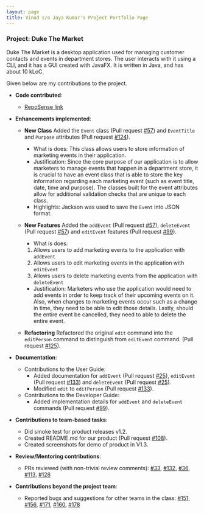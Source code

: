```yaml
---
layout: page
title: Vinod s/o Jaya Kumar's Project Portfolio Page
---
```


### Project: Duke The Market

Duke The Market is a desktop application used for managing customer contacts and events in department stores.
The user interacts with it using a CLI, and it has a GUI created with JavaFX.
It is written in Java, and has about 10 kLoC.

Given below are my contributions to the project.

* **Code contributed**:
    * [RepoSense link](https://nus-cs2103-ay2223s1.github.io/tp-dashboard/?search=Vinodjayakumar124&breakdown=true)

* **Enhancements implemented**:
    * **New Class** Added the `Event` class (Pull request [#57](https://github.com/AY2223S1-CS2103-F09-2/tp/pull/57))
  and `EventTitle` and `Purpose` attributes (Pull request [#124](https://github.com/AY2223S1-CS2103-F09-2/tp/pull/124)).
      * What is does: This class allows users to store information of marketing events in their application.
      * Justification: Since the core purpose of our application is to allow marketers to manage events that happen in 
      a department store, it is crucial to have an event class that is able to store the key information regarding 
      each marketing event (such as event title, date, time and purpose). The classes built for the event attributes 
      allow for additional validation checks that are unique to each class.
      * Highlights: Jackson was used to save the `Event` into JSON format.

    * **New Features** Added the `addEvent` (Pull request [#57](https://github.com/AY2223S1-CS2103-F09-2/tp/pull/57)), 
  `deleteEvent` (Pull request [#57](https://github.com/AY2223S1-CS2103-F09-2/tp/pull/57)) and `editEvent` features 
  (Pull request [#99](https://github.com/AY2223S1-CS2103-F09-2/tp/pull/99)).
      * What is does:  
      1. Allows users to add marketing events to the application with `addEvent`
      2. Allows users to edit marketing events in the application with `editEvent`
      3. Allows users to delete marketing events from the application with `deleteEvent`
      * Justification: Marketers who use the application would need to add events in order to keep track of their 
      upcoming events on it. Also, when changes to marketing events occur such as a change in time, they need to be 
      able to edit those details. Lastly, should the entire event be cancelled, they need to able to delete the entire 
      event. 

    * **Refactoring** Refactored the original `edit` command into the `editPerson` command to distinguish from 
  `editEvent` command. (Pull request [#125](https://github.com/AY2223S1-CS2103-F09-2/tp/pull/125)).

* **Documentation**:
    * Contributions to the User Guide:
        * Added documentation for `addEvent` (Pull request [#25](https://github.com/AY2223S1-CS2103-F09-2/tp/pull/25)), 
      `editEvent` (Pull request [#133](https://github.com/AY2223S1-CS2103-F09-2/tp/pull/133)) 
      and `deleteEvent` (Pull request [#25](https://github.com/AY2223S1-CS2103-F09-2/tp/pull/25)).
        * Modified `edit` to `editPerson` (Pull request [#133](https://github.com/AY2223S1-CS2103-F09-2/tp/pull/133)).
    * Contributions to the Developer Guide:
        * Added implementation details for `addEvent` and `deleteEvent` commands (Pull request [#99](https://github.com/AY2223S1-CS2103-F09-2/tp/pull/99)).

* **Contributions to team-based tasks**:
    * Did smoke test for product releases v1.2.
    * Created README.md for our product (Pull request [#108](https://github.com/AY2223S1-CS2103-F09-2/tp/pull/108)).
    * Created screenshots for demo of product in V1.3.

* **Review/Mentoring contributions**:
  * PRs reviewed (with non-trivial review comments):
    [#33](https://github.com/AY2223S1-CS2103-F09-2/tp/pull/33),
    [#132](https://github.com/AY2223S1-CS2103-F09-2/tp/pull/132),
    [#36](https://github.com/AY2223S1-CS2103-F09-2/tp/pull/36#pullrequestreview-1125497674),
    [#113](https://github.com/AY2223S1-CS2103-F09-2/tp/pull/113#pullrequestreview-1154359283),
    [#128](https://github.com/AY2223S1-CS2103-F09-2/tp/pull/128)

* **Contributions beyond the project team**:
  * Reported bugs and suggestions for other teams in the class:
    [#151](https://github.com/AY2223S1-CS2103T-T09-3/tp/issues/151),
    [#156](https://github.com/AY2223S1-CS2103T-T09-3/tp/issues/156),
    [#171](https://github.com/AY2223S1-CS2103T-T09-3/tp/issues/171),
    [#160](https://github.com/AY2223S1-CS2103T-T09-3/tp/issues/160),
    [#178](https://github.com/AY2223S1-CS2103T-T09-3/tp/issues/178)
